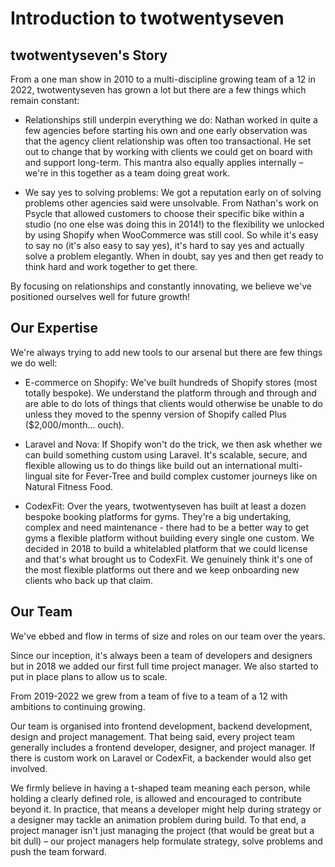 # Introduction to twotwentyseven

## twotwentyseven's Story

From a one man show in 2010 to a multi-discipline growing team of a 12 in 2022, twotwentyseven has grown a lot but there are a few things which remain constant:

- Relationships still underpin everything we do: Nathan worked in quite a few agencies before starting his own and one early observation was that the agency client relationship was often too transactional. He set out to change that by working with clients we could get on board with and support long-term. This mantra also equally applies internally – we're in this together as a team doing great work.  

- We say yes to solving problems: We got a reputation early on of solving problems other agencies said were unsolvable. From Nathan's work on Psycle that allowed customers to choose their specific bike within a studio (no one else was doing this in 2014!) to the flexibility we unlocked by using Shopify when WooCommerce was still cool. So while it's easy to say no (it's also easy to say yes), it's hard to say yes and actually solve a problem elegantly. When in doubt, say yes and then get ready to think hard and work together to get there. 

By focusing on relationships and constantly innovating, we believe we've positioned ourselves well for future growth!

## Our Expertise

We're always trying to add new tools to our arsenal but there are few things we do well:

- E-commerce on Shopify: We've built hundreds of Shopify stores (most totally bespoke). We understand the platform through and through and are able to do lots of things that clients would otherwise be unable to do unless they moved to the spenny version of Shopify called Plus ($2,000/month... ouch). 

- Laravel and Nova: If Shopify won't do the trick, we then ask whether we can build something custom using Laravel. It's scalable, secure, and flexible allowing us to do things like build out an international multi-lingual site for Fever-Tree and build complex customer journeys like on Natural Fitness Food. 

- CodexFit: Over the years, twotwentyseven has built at least a dozen bespoke booking platforms for gyms. They're a big undertaking, complex and need maintenance - there had to be a better way to get gyms a flexible platform without building every single one custom. We decided in 2018 to build a whitelabled platform that we could license and that's what brought us to CodexFit. We genuinely think it's one of the most flexible platforms out there and we keep onboarding new clients who back up that claim. 

## Our Team

We've ebbed and flow in terms of size and roles on our team over the years.

Since our inception, it's always been a team of developers and designers but in 2018 we added our first full time project manager. We also started to put in place plans to allow us to scale. 

From 2019-2022 we grew from a team of five to a team of a 12 with ambitions to continuing growing.

Our team is organised into frontend development, backend development, design and project management. That being said, every project team generally includes a frontend developer, designer, and project manager. If there is custom work on Laravel or CodexFit, a backender would also get involved. 

We firmly believe in having a t-shaped team meaning each person, while holding a clearly defined role, is allowed and encouraged to contribute beyond it. In practice, that means a developer might help during strategy or a designer may tackle an animation problem during build. To that end, a project manager isn't just managing the project (that would be great but a bit dull) – our project managers help formulate strategy, solve problems and push the team forward.  
